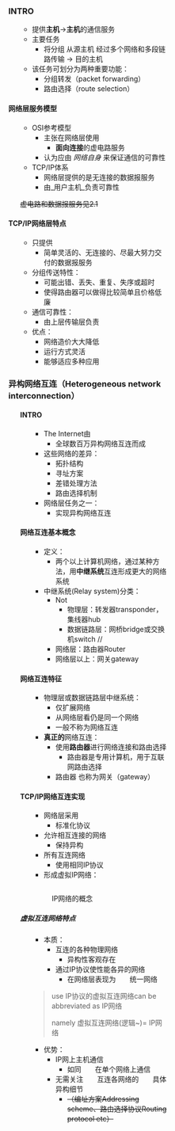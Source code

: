 <div style="float: left; width: 64%; padding: 1%;">

### INTRO

<ul>

* 提供**主机**→**主机**的通信服务
* 主要任务
  * 将分组 从源主机 经过多个网络和多段链路传输 → 目的主机
* 该任务可划分为两种重要功能：
  * 分组转发（packet forwarding）
  * 路由选择（route selection）

</ul>

#### 网络层服务模型

<ul>

* OSI参考模型
  * 主张在网络层使用
    * **面向连接**的虚电路服务
  * 认为应由 _网络自身_ 来保证通信的可靠性
* TCP/IP体系
  * 网络层提供的是无连接的数据报服务
  * 由_用户主机_负责可靠性

~~虚电路和数据报服务见2.1~~

</ul>

#### TCP/IP网络层特点

<ul>

* 只提供 
  * 简单灵活的、无连接的、尽最大努力交付的数据报服务
* 分组传送特性：
  * 可能出错、丢失、重复、失序或超时
  * 使得路由器可以做得比较简单且价格低廉
* 通信可靠性：
  * 由上层传输层负责
* 优点：
  * 网络造价大大降低
  * 运行方式灵活
  * 能够适应多种应用

</ul>

</ul>

### 异构网络互连（Heterogeneous network interconnection）

<ul>

#### INTRO

<ul>

* The Internet由
  * 全球数百万异构网络互连而成
* 这些网络的差异：
  * 拓扑结构
  * 寻址方案
  * 差错处理方法
  * 路由选择机制
* 网络层任务之一：
  * 实现异构网络互连

</ul>

#### 网络互连基本概念

<ul>

* 定义：
  * 两个以上计算机网络，通过某种方法，用**中继系统**互连形成更大的网络系统
* 中继系统(Relay system)分类：
  * Not
    * 物理层：转发器transponder，集线器hub
    * 数据链路层：网桥bridge或交换机switch //
  * 网络层：路由器Router
  * 网络层以上：网关gateway

</ul>

#### 网络互连特征

<ul>

* 物理层或数据链路层中继系统：
  * 仅扩展网络
  * 从网络层看仍是同一个网络
  * 一般不称为网络互连
* **真正的**网络互连：
  * 使用**路由器**进行网络连接和路由选择
    * 路由器是专用计算机，用于互联网路由选择
  * 路由器 也称为网关（gateway）

</ul>

#### TCP/IP网络互连实现

<ul>

* 网络层采用
  * 标准化协议
* 允许相互连接的网络
  * 保持异构
* 所有互连网络
  * 使用相同IP协议
* 形成虚拟IP网络：

<figure><img src="https://cdn-mineru.openxlab.org.cn/model-mineru/prod/621a3f2136975b86286096e310e22fa48507532f731983586cccced6c926f71f.jpg" alt=""><figcaption><p>IP网络的概念</p></figcaption></figure>

</ul>

##### 虚拟互连网络特点

<ul>

* 本质：
  * 互连的各种物理网络
    * 异构性客观存在
  * 通过IP协议使性能各异的网络
    * 在网络层表现为  统一网络

> use IP协议的虚拟互连网络can be abbreviated as IP网络
>
> namely 虚拟互连网络(逻辑\~)= IP网络

* 优势：
  * IP网上主机通信
    * 如同  在单个网络上通信
  * 无需关注  互连各网络的  具体异构细节
    * ~~（编址方案Addressing scheme、路由选择协议Routing protocol etc）~~

</ul>

</ul>


</div>
<div style="float: right; width: 26%; padding: 1%;">

</div>
<div style="clear: both;"></div>
